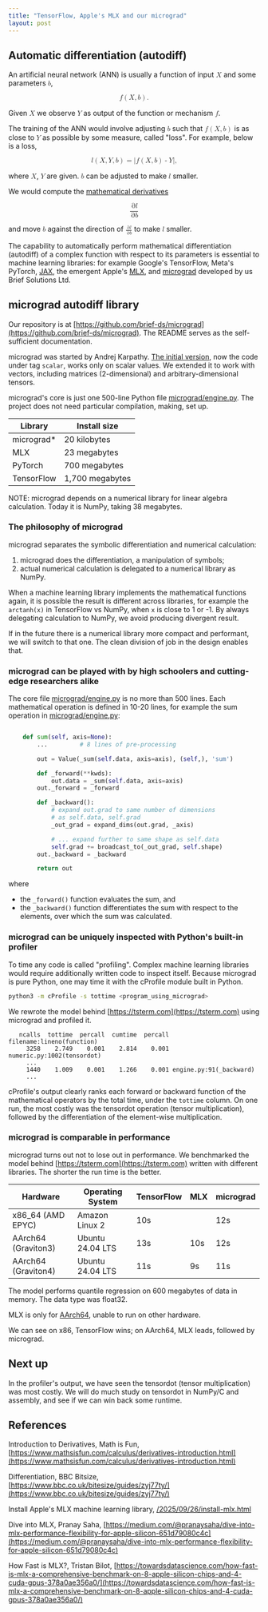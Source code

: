 ```yaml
---
title: "TensorFlow, Apple's MLX and our micrograd"
layout: post
---
```


## Automatic differentiation (autodiff)
An artificial neural network (ANN) is usually a function of input <math><mi>X</mi></math> and some parameters <math><mi>b</mi></math>,

<math display="block">
<mi>f</mi><mo>(</mo><mi>X</mi><mo>,</mo><mi>b</mi><mo>)</mo><mtext>.</mtext>
</math>

Given <math><mi>X</mi></math> we observe <math><mi>Y</mi></math> as output of the function or mechanism <math><mi>f</mi></math>.

The training of the ANN would involve adjusting <math><mi>b</mi></math> such that <math><mi>f</mi><mo>(</mo><mi>X</mi><mo>,</mo><mi>b</mi><mo>)</mo></math> is as close to <math><mi>Y</mi></math> as possible by some measure, called "loss". For example, below is a loss,

<math display="block">
<mi>l</mi><mo>(</mo><mi>X</mi><mo>,</mo><mi>Y</mi><mo>,</mo><mi>b</mi><mo>)</mo><mo>=</mo><mrow><mo>|</mo><mi>f</mi><mo>(</mo><mi>X</mi><mo>,</mo><mi>b</mi><mo>)</mo><mo>-</mo><mi>Y</mi><mo>|</mo></mrow><mtext>,</mtext>
</math>

where <math><mi>X</mi></math>, <math><mi>Y</mi></math> are given. <math><mi>b</mi></math> can be adjusted to make <math><mi>l</mi></math> smaller.

We would compute the [mathematical derivatives](https://www.mathsisfun.com/calculus/derivatives-introduction.html)

<math display="block">
<mfrac>
<mrow><mo>&part;</mo><mi>l</mi></mrow>
<mrow><mo>&part;</mo><mi>b</mi></mrow>
</mfrac>
</math>

and move <math><mi>b</mi></math> against the direction of <math><mfrac><mrow><mo>&part;</mo><mi>l</mi></mrow><mrow><mo>&part;</mo><mi>b</mi></mrow></mfrac></math> to make <math><mi>l</mi></math> smaller.

The capability to automatically perform mathematical differentiation (autodiff) of a complex function with respect to its parameters is essential to machine learning libraries: for example Google's TensorFlow, Meta's PyTorch, [JAX](https://jax.dev), the emergent Apple's [MLX](https://mlx-framework.org), and [micrograd](https://github.com/brief-ds/micrograd) developed by us Brief Solutions Ltd.

## micrograd autodiff library
Our repository is at [https://github.com/brief-ds/micrograd](https://github.com/brief-ds/micrograd). The README serves as the self-sufficient documentation.

micrograd was started by Andrej Karpathy. [The initial version](https://github.com/brief-ds/micrograd/tree/scalar), now the code under tag `scalar`, works only on scalar values. We extended it to work with vectors, including matrices (2-dimensional) and arbitrary-dimensional tensors. 

micrograd's core is just one 500-line Python file [micrograd/engine.py](https://github.com/brief-ds/micrograd/blob/master/micrograd/engine.py). The project does not need particular compilation, making, set up.

|  Library     |  Install size  |
| ------------ |  ------------- |
| micrograd*   |   20 kilobytes |
| MLX          |   23 megabytes |
| PyTorch      |  700 megabytes |
| TensorFlow   | 1,700 megabytes |

NOTE: micrograd depends on a numerical library for linear algebra calculation. Today it is NumPy, taking 38 megabytes.

### The philosophy of micrograd
micrograd separates the symbolic differentiation and numerical calculation:
1. micrograd does the differentiation, a manipulation of symbols;
2. actual numerical calculation is delegated to a numerical library as NumPy.

When a machine learning library implements the mathematical functions again, it is possible the result is different across libraries, for example the `arctanh(x)` in TensorFlow vs NumPy, when `x` is close to 1 or -1. By always delegating calculation to NumPy, we avoid producing divergent result.

If in the future there is a numerical library more compact and performant, we will switch to that one. The clean division of job in the design enables that.

### micrograd can be played with by high schoolers and cutting-edge researchers alike
The core file [micrograd/engine.py](https://github.com/brief-ds/micrograd/blob/master/micrograd/engine.py) is no more than 500 lines. Each mathematical operation is defined in 10-20 lines, for example the sum operation in [micrograd/engine.py](https://github.com/brief-ds/micrograd/blob/master/micrograd/engine.py):

```python

    def sum(self, axis=None):
        ...         # 8 lines of pre-processing

        out = Value(_sum(self.data, axis=axis), (self,), 'sum')

        def _forward(**kwds):
            out.data = _sum(self.data, axis=axis)
        out._forward = _forward

        def _backward():
            # expand out.grad to same number of dimensions
            # as self.data, self.grad
            _out_grad = expand_dims(out.grad, _axis)

            # ... expand further to same shape as self.data
            self.grad += broadcast_to(_out_grad, self.shape)
        out._backward = _backward

        return out

```

where
* the `_forward()` function evaluates the sum, and
* the `_backward()` function differentiates the sum with respect to the elements, over which the sum was calculated.

### micrograd can be uniquely inspected with Python's built-in profiler
To time any code is called "profiling". Complex machine learning libraries would require additionally written code to inspect itself. Because micrograd is pure Python, one may time it with the cProfile module built in Python.

```sh
python3 -m cProfile -s tottime <program_using_micrograd>
```

We rewrote the model behind [https://tsterm.com](https://tsterm.com) using micrograd and profiled it.

```
   ncalls  tottime  percall  cumtime  percall filename:lineno(function)
     3258    2.749    0.001    2.814    0.001 numeric.py:1002(tensordot)
     ...
     1440    1.009    0.001    1.266    0.001 engine.py:91(_backward)
     ...
```

cProfile's output clearly ranks each forward or backward function of the mathematical operators by the total time, under the `tottime` column. On one run, the most costly was the tensordot operation (tensor multiplication), followed by the differentiation of the element-wise multiplication.

### micrograd is comparable in performance
micrograd turns out not to lose out in performance. We benchmarked the model behind [https://tsterm.com](https://tsterm.com) written with different libraries. The shorter the run time is the better.

|  Hardware | Operating System |   TensorFlow  | MLX |  micrograd  |
| --------- | ----------- | ------------- | ------ | ----- |
|  x86_64 (AMD EPYC) | Amazon Linux 2 | 10s |   | 12s  |
|  AArch64 (Graviton3) | Ubuntu 24.04 LTS | 13s | 10s | 12s |
|  AArch64 (Graviton4) | Ubuntu 24.04 LTS | 11s | 9s  | 11s |

The model performs quantile regression on 600 megabytes of data in memory. The data type was float32.

MLX is only for [AArch64](https://en.wikipedia.org/wiki/AArch64), unable to run on other hardware.

We can see on x86, TensorFlow wins; on AArch64, MLX leads, followed by micrograd.

## Next up
In the profiler's output, we have seen the tensordot (tensor multiplication) was most costly. We will do much study on tensordot in NumPy/C and assembly, and see if we can win back some runtime.

## References
Introduction to Derivatives, Math is Fun, [https://www.mathsisfun.com/calculus/derivatives-introduction.html](https://www.mathsisfun.com/calculus/derivatives-introduction.html)

Differentiation, BBC Bitsize, [https://www.bbc.co.uk/bitesize/guides/zyj77ty/](https://www.bbc.co.uk/bitesize/guides/zyj77ty/)

Install Apple's MLX machine learning library, [/2025/09/26/install-mlx.html](/2025/09/26/install-mlx.html)

Dive into MLX, Pranay Saha, [https://medium.com/@pranaysaha/dive-into-mlx-performance-flexibility-for-apple-silicon-651d79080c4c](https://medium.com/@pranaysaha/dive-into-mlx-performance-flexibility-for-apple-silicon-651d79080c4c)

How Fast is MLX?, Tristan Bilot, [https://towardsdatascience.com/how-fast-is-mlx-a-comprehensive-benchmark-on-8-apple-silicon-chips-and-4-cuda-gpus-378a0ae356a0/](https://towardsdatascience.com/how-fast-is-mlx-a-comprehensive-benchmark-on-8-apple-silicon-chips-and-4-cuda-gpus-378a0ae356a0/)
